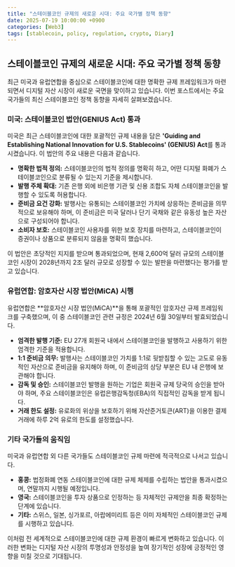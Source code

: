 ```yaml
---
title: "스테이블코인 규제의 새로운 시대: 주요 국가별 정책 동향"
date: 2025-07-19 10:00:00 +0900
categories: [Web3]
tags: [stablecoin, policy, regulation, crypto, Diary]
---
```


## 스테이블코인 규제의 새로운 시대: 주요 국가별 정책 동향

최근 미국과 유럽연합을 중심으로 스테이블코인에 대한 명확한 규제 프레임워크가 마련되면서 디지털 자산 시장이 새로운 국면을 맞이하고 있습니다. 이번 포스트에서는 주요 국가들의 최신 스테이블코인 정책 동향을 자세히 살펴보겠습니다.

### **미국: 스테이블코인 법안(GENIUS Act) 통과**

미국은 최근 스테이블코인에 대한 포괄적인 규제 내용을 담은 **'Guiding and Establishing National Innovation for U.S. Stablecoins' (GENIUS) Act**를 통과시켰습니다. 이 법안의 주요 내용은 다음과 같습니다.

- **명확한 법적 정의:** 스테이블코인의 법적 정의를 명확히 하고, 어떤 디지털 화폐가 스테이블코인으로 분류될 수 있는지 기준을 제시합니다.
- **발행 주체 확대:** 기존 은행 외에 비은행 기관 및 신용 조합도 자체 스테이블코인을 발행할 수 있도록 허용합니다.
- **준비금 요건 강화:** 발행사는 유통되는 스테이블코인 가치에 상응하는 준비금을 의무적으로 보유해야 하며, 이 준비금은 미국 달러나 단기 국채와 같은 유동성 높은 자산으로 구성되어야 합니다.
- **소비자 보호:** 스테이블코인 사용자를 위한 보호 장치를 마련하고, 스테이블코인이 증권이나 상품으로 분류되지 않음을 명확히 했습니다.

이 법안은 초당적인 지지를 받으며 통과되었으며, 현재 2,600억 달러 규모의 스테이블코인 시장이 2028년까지 2조 달러 규모로 성장할 수 있는 발판을 마련했다는 평가를 받고 있습니다.

### **유럽연합: 암호자산 시장 법안(MiCA) 시행**

유럽연합은 **암호자산 시장 법안(MiCA)**을 통해 포괄적인 암호자산 규제 프레임워크를 구축했으며, 이 중 스테이블코인 관련 규정은 2024년 6월 30일부터 발효되었습니다.

- **엄격한 발행 기준:** EU 27개 회원국 내에서 스테이블코인을 발행하고 사용하기 위한 엄격한 기준을 적용합니다.
- **1:1 준비금 의무:** 발행사는 스테이블코인 가치를 1:1로 뒷받침할 수 있는 고도로 유동적인 자산으로 준비금을 유지해야 하며, 이 준비금의 상당 부분은 EU 내 은행에 보관해야 합니다.
- **감독 및 승인:** 스테이블코인 발행을 원하는 기업은 회원국 규제 당국의 승인을 받아야 하며, 주요 스테이블코인은 유럽은행감독청(EBA)의 직접적인 감독을 받게 됩니다.
- **거래 한도 설정:** 유로화의 위상을 보호하기 위해 자산준거토큰(ART)을 이용한 결제 거래에 하루 2억 유로의 한도를 설정했습니다.

### **기타 국가들의 움직임**

미국과 유럽연합 외 다른 국가들도 스테이블코인 규제 마련에 적극적으로 나서고 있습니다.

- **홍콩:** 법정화폐 연동 스테이블코인에 대한 규제 체제를 수립하는 법안을 통과시켰으며, 연말까지 시행될 예정입니다.
- **영국:** 스테이블코인을 투자 상품으로 인정하는 등 자체적인 규제안을 최종 확정하는 단계에 있습니다.
- **기타:** 스위스, 일본, 싱가포르, 아랍에미리트 등은 이미 자체적인 스테이블코인 규제를 시행하고 있습니다.

이처럼 전 세계적으로 스테이블코인에 대한 규제 환경이 빠르게 변화하고 있습니다. 이러한 변화는 디지털 자산 시장의 투명성과 안정성을 높여 장기적인 성장에 긍정적인 영향을 미칠 것으로 기대됩니다.
